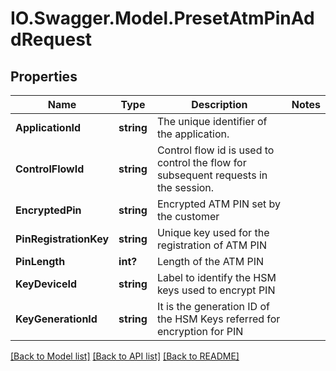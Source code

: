 # IO.Swagger.Model.PresetAtmPinAddRequest
## Properties

Name | Type | Description | Notes
------------ | ------------- | ------------- | -------------
**ApplicationId** | **string** | The unique identifier of the application. | 
**ControlFlowId** | **string** | Control flow id is used to control the flow for subsequent requests in the session. | 
**EncryptedPin** | **string** | Encrypted ATM PIN set by the customer | 
**PinRegistrationKey** | **string** | Unique key used for the registration of ATM PIN | 
**PinLength** | **int?** | Length of the ATM  PIN | 
**KeyDeviceId** | **string** | Label to identify the HSM keys used to encrypt PIN | 
**KeyGenerationId** | **string** | It is the generation ID of the HSM Keys referred for encryption for PIN | 

[[Back to Model list]](../README.md#documentation-for-models) [[Back to API list]](../README.md#documentation-for-api-endpoints) [[Back to README]](../README.md)

